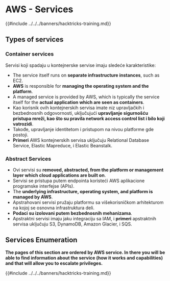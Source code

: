# AWS - Services

{{#include ../../../banners/hacktricks-training.md}}

## Types of services

### Container services

Servisi koji spadaju u kontejnerske servise imaju sledeće karakteristike:

- The service itself runs on **separate infrastructure instances**, such as EC2.
- **AWS** is responsible for **managing the operating system and the platform**.
- A managed service is provided by AWS, which is typically the service itself for the **actual application which are seen as containers**.
- Kao korisnik ovih kontejnerskih servisa imate niz upravljačkih i bezbednosnih odgovornosti, uključujući **upravljanje sigurnošću pristupa mreži, kao što su pravila network access control list i bilo koji vatrozidi**.
- Takođe, upravljanje identitetom i pristupom na nivou platforme gde postoji.
- **Primeri** AWS kontejnerskih servisa uključuju Relational Database Service, Elastic Mapreduce, i Elastic Beanstalk.

### Abstract Services

- Ovi servisi su **removed, abstracted, from the platform or management layer which cloud applications are built on**.
- Servisi se pristupa putem endpointa koristeći AWS aplikacione programske interfejse (APIs).
- The **underlying infrastructure, operating system, and platform is managed by AWS**.
- Apstrahovani servisi pružaju platformu sa višekorisničkom arhitekturom na kojoj se osnovna infrastruktura deli.
- **Podaci su izolovani putem bezbednosnih mehanizama**.
- Apstraktni servisi imaju jaku integraciju sa IAM, i **primeri** apstraktnih servisa uključuju S3, DynamoDB, Amazon Glacier, i SQS.

## Services Enumeration

**The pages of this section are ordered by AWS service. In there you will be able to find information about the service (how it works and capabilities) and that will allow you to escalate privileges.**


{{#include ../../../banners/hacktricks-training.md}}
